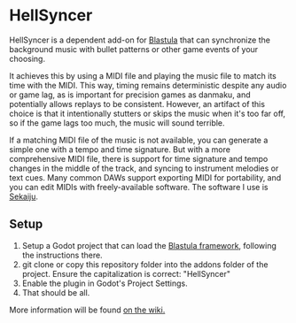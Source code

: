 # HellSyncer

HellSyncer is a dependent add-on for [Blastula](https://github.com/PiecesAB/Blastula) that can synchronize the background music with bullet patterns or other game events of your choosing.

It achieves this by using a MIDI file and playing the music file to match its time with the MIDI. This way, timing remains deterministic despite any audio or game lag, as is important for precision games as danmaku, and potentially allows replays to be consistent.
However, an artifact of this choice is that it intentionally stutters or skips the music when it's too far off, so if the game lags too much, the music will sound terrible.

If a matching MIDI file of the music is not available, you can generate a simple one with a tempo and time signature. But with a more comprehensive MIDI file, there is support for time signature and tempo changes in the middle of the track, and syncing to instrument melodies or text cues. Many common DAWs support exporting MIDI for portability, and you can edit MIDIs with freely-available software. The software I use is [Sekaiju](https://openmidiproject.opal.ne.jp/Sekaiju_en.html).

## Setup

1. Setup a Godot project that can load the [Blastula framework](https://github.com/PiecesAB/Blastula), following the instructions there.
2. git clone or copy this repository folder into the addons folder of the project. Ensure the capitalization is correct: "HellSyncer"
3. Enable the plugin in Godot's Project Settings.
4. That should be all.

More information will be found [on the wiki.](https://piecesab.github.io/hellsyncer)
